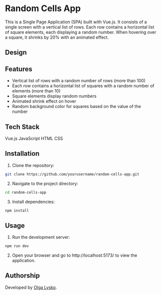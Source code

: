 # Random Cells App

This is a Single Page Application (SPA) built with Vue.js. It consists of a single screen with a vertical list of rows. Each row contains a horizontal list of square elements, each displaying a random number. When hovering over a square, it shrinks by 20% with an animated effect.

## Design



## Features

- Vertical list of rows with a random number of rows (more than 100)
- Each row contains a horizontal list of squares with a random number of elements (more than 10)
- Square elements display random numbers
- Animated shrink effect on hover
- Random background color for squares based on the value of the number

## Tech Stack

Vue.js
JavaScript
HTML
CSS

## Installation

1. Clone the repository:

```bash
git clone https://github.com/yourusername/random-cells-app.git
```
2. Navigate to the project directory:

```bash
cd random-cells-app
```

3. Install dependencies:

```bash
npm install
```

## Usage

1. Run the development server:

```bash
npm run dev
```

2. Open your browser and go to http://localhost:5173/ to view the application.

## Authorship

Developed by [Olga Lysko](https://github.com/artweise).


